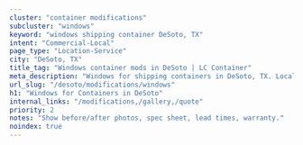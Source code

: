 ```yaml
---
cluster: "container modifications"
subcluster: "windows"
keyword: "windows shipping container DeSoto, TX"
intent: "Commercial-Local"
page_type: "Location-Service"
city: "DeSoto, TX"
title_tag: "Windows container mods in DeSoto | LC Container"
meta_description: "Windows for shipping containers in DeSoto, TX. Local fabrication & pro install. LC Container — Since 2003. Get a quote."
url_slug: "/desoto/modifications/windows"
h1: "Windows for Containers in DeSoto"
internal_links: "/modifications,/gallery,/quote"
priority: 2
notes: "Show before/after photos, spec sheet, lead times, warranty."
noindex: true
---
```


<!-- TODO: Add unique city/inventory copy, images, and internal links here. -->
